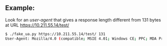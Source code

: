 ## Example:

Look for an *user-agent* that gives a response length different from 131 bytes at URL https://10.211.55.14/test/

```sh
$ ./fake_ua.py https://10.211.55.14/test/ 131
User-Agent: Mozilla/4.0 (compatible; MSIE 4.01; Windows CE; PPC; MDA Pro/1.0 Profile/MIDP-2.0 Configuration/CLDC-1.1) [1475]
```

